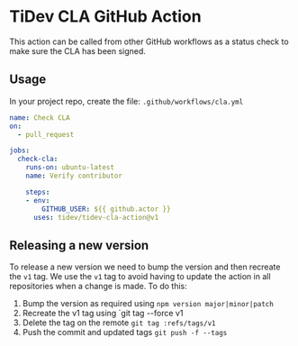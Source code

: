 # TiDev CLA GitHub Action

This action can be called from other GitHub workflows as a status check to make
sure the CLA has been signed.

## Usage

In your project repo, create the file: `.github/workflows/cla.yml`

```yaml
name: Check CLA
on:
  - pull_request

jobs:
  check-cla:
    runs-on: ubuntu-latest
    name: Verify contributor

    steps:
    - env:
        GITHUB_USER: ${{ github.actor }}
      uses: tidev/tidev-cla-action@v1
```

## Releasing a new version

To release a new version we need to bump the version and then recreate the `v1` tag. We use the `v1` tag to avoid having to update the action in all repositories when a change is made. To do this:

1. Bump the version as required using `npm version major|minor|patch`
2. Recreate the v1 tag using `git tag --force v1
3. Delete the tag on the remote `git tag :refs/tags/v1`
4. Push the commit and updated tags `git push -f --tags`
